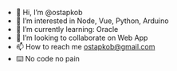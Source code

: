 - 👋 Hi, I’m @ostapkob
- 👀 I’m interested in Node, Vue, Python, Arduino
- 🌱 I’m currently learning: Oracle
- 💞️ I’m looking to collaborate on Web App
- 📫 How to reach me ostapkob@gmail.com
- ⌨️ No code no pain
